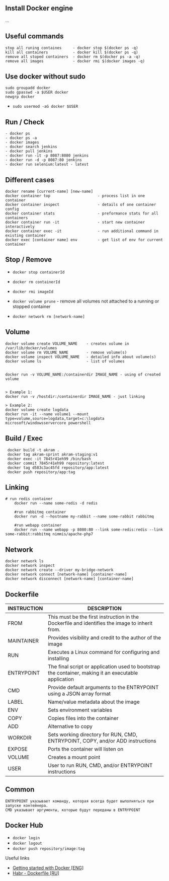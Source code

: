 ## Install Docker engine
...

## Useful commands
```
stop all runing containes     - docker stop $(docker ps -q)
kill all containers           - docker kill $(docker ps -q)
remove all stoped containers  - docker rm $(docker ps -a -q)
remove all images             - docker rmi $(docker images -q)
```

## Use docker without sudo
```
sudo groupadd docker
sudo gpasswd -a $USER docker
newgrp docker
```
-  ```sudo usermod -aG docker $USER```

## Run / Check
```
- docker ps
- docker ps -a
- docker images
- docker search jenkins
- docker pull jenkins
- docker run -it -p 8087:8080 jenkins
- docker run -d -p 8087:80 jenkins
- docker run selenium:latest - latest
```

## Different cases
```
docker rename [current-name] [new-name]
docker container top                     - process list in one container
docker container inspect                 - details of one container config
docker container stats                   - preformance stats for all containers
docker container run -it                 - start new container interactively 
docker container exec -it                - run additional command in existing container
docker exec [container name] env         - get list of env for current container

```

## Stop / Remove
 
- ```docker stop containerId```
- ```docker rm containerId```
- ```docker rmi imageId```

- ```docker volume prune``` - remove all volumes not attached to a running or stopped container

- ```docker network rm [network-name]```



## Volume
```
docker volume create VOLUME_NAME    - creates volume in /var/lib/docker/volumes
docker volume rm VOLUME_NAME        - remove volume(s)
docker volume inspect VOLUME_NAME   - detailed info about volume(s)
docker volume ls                    - list of volumes


docker run -v VOLUME_NAME:/containerdir IMAGE_NAME - using of created volume


> Example 1:
docker run -v /hostdir:/containerdir IMAGE_NAME - just linking

> Example 2:
docker volume create logdata
docker run -it --name volume1 --mount type=volume,source=logdata,target=c:\logdata microsoft/windowsservercore powershell
```


## Build / Exec
```
 docker build -t akram .
 docker tag akram-sprint akram-staging:v1
 docker exec -it 7845r41eh99 /bin/bash
 docker commit 7845r41eh99 repository:latest
 docker tag d583c3ac45fd repository/app:latest
 docker push repository/app:tag
```


## Linking
```
# run redis container
    docker run --name some-redis -d redis

    #run rabbitmq container
    docker run -d --hostname my-rabbit --name some-rabbit rabbitmq

    #run webapp container
    docker run --name webapp -p 8080:80 --link some-redis:redis --link some-rabbit:rabbitmq nimmis/apache-php7
```

## Network
```
docker network ls
docker network inspect 
docker network create --driver my-bridge-network
docker network connect [network-name] [container-name]
docker network disconnect [network-name] [container-name]
```

## Dockerfile
INSTRUCTION | DESCRIPTION
--- | ---
FROM | This must be the first instruction in the Dockerfile and identifies the image to inherit from.
MAINTAINER|Provides visibility and credit to the author of the image
RUN|Executes a Linux command for configuring and installing
ENTRYPOINT|The final script or application used  to bootstrap the container, making it an executable application
CMD|Provide default arguments to the ENTRYPOINT using a JSON array format
LABEL|Name/value metadata about the image
ENV|Sets environment variables
COPY|Copies files into the container
ADD|Alternative to copy
WORKDIR|Sets working directory for RUN, CMD, ENTRYPOINT, COPY, and/or ADD instructions
EXPOSE|Ports the container will listen on
VOLUME|Creates a mount point
USER|User to run RUN, CMD, and/or ENTRYPOINT instructions

## Common 
```
ENTRYPOINT указывает команду, которая всегда будет выполняться при запуске контейнера.
CMD указывает аргументы, которые будут переданы в ENTRYPOINT
```

## Docker Hub
- ```docker login```
- ```docker logout```
- ```docker push repository/image:tag```

Useful links
* [Getting started with Docker [ENG]](https://dzone.com/refcardz/getting-started-with-docker-1?chapter=1)
* [Habr - Dockerfile [RU]](https://habr.com/ru/company/infobox/blog/240623/)

